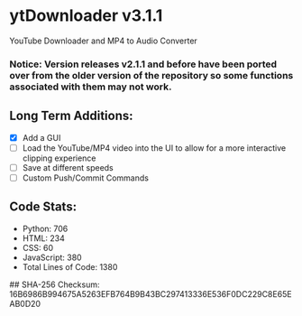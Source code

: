 # ytDownloader v3.1.1
YouTube Downloader and MP4 to Audio Converter
### Notice: Version releases v2.1.1 and before have been ported over from the older version of the repository so some functions associated with them may not work. 
## Long Term Additions:
- [x] Add a GUI
- [ ] Load the YouTube/MP4 video into the UI to allow for a more interactive clipping experience
- [ ] Save at different speeds
- [ ] Custom Push/Commit Commands
<Lines of Code>

## Code Stats:
- Python: 706
- HTML: 234
- CSS: 60
- JavaScript: 380
- Total Lines of Code: 1380 
<Lines of Code/>
## SHA-256 Checksum:
16B6986B994675A5263EFB764B9B43BC297413336E536F0DC229C8E65EAB0D20
